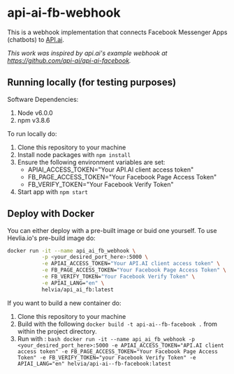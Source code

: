 # api-ai-fb-webhook

This is a webhook implementation that connects Facebook Messenger Apps (chatbots) to [API.ai](https://api.ai).

*This work was inspired by api.ai's example webhook at https://github.com/api-ai/api-ai-facebook.*

## Running locally (for testing purposes)

Software Dependencies:

1. Node v6.0.0
2. npm v3.8.6

To run locally do:

1. Clone this repository to your machine
2. Install node packages with `npm install`
3. Ensure the following environment variables are set:
    * APIAI_ACCESS_TOKEN="Your API.AI client access token"
    * FB_PAGE_ACCESS_TOKEN="Your Facebook Page Access Token"
    * FB_VERIFY_TOKEN="Your Facebook Verify Token"
4. Start app with `npm start` 

## Deploy with Docker

You can either deploy with a pre-built image or buid one yourself. To use Hevlia.io's pre-build image do:

```bash
docker run -it --name api_ai_fb_webhook \
           -p <your_desired_port_here>:5000 \
           -e APIAI_ACCESS_TOKEN="Your API.AI client access token" \
           -e FB_PAGE_ACCESS_TOKEN="Your Facebook Page Access Token" \
           -e FB_VERIFY_TOKEN="Your Facebook Verify Token" \
           -e APIAI_LANG="en" \
           helvia/api_ai_fb:latest
```

If you want to build a new container do:

1. Clone this repository to your machine
2. Build with the following `docker build -t api-ai--fb-facebook .` from within the project directory.
3. Run with : `bash
              docker run -it --name api_ai_fb_webhook
                         -p <your_desired_port_here>:5000
                         -e APIAI_ACCESS_TOKEN="API.AI client access token"
                         -e FB_PAGE_ACCESS_TOKEN="Your Facebook Page Access Token"
                         -e FB_VERIFY_TOKEN="your Facebook Verify Token"
                         -e APIAI_LANG="en"
                         helvia/api-ai--fb-facebook:latest`